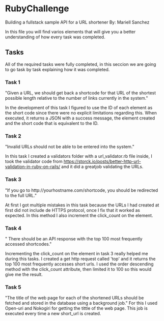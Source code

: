 # <h1> RubyChallenge </h1>
Building a fullstack sample API for a URL shortener
By: Mariell Sanchez 

In this file you will find varios elements that will give you a better understanding of how every task was completed.

<h2> Tasks </h2>
All of the required tasks were fully completed, in this seccion we are going to go task by task explaining how it was completed.

<h3> Task 1 </h3>
"Given a URL, we should get back a shortcode for that URL of the shortest possible length relative to the number of links currently in the system."

In the development of this task I figured to use the ID of each element as the short code since there were no explicit limitations regarding this. When executed, it returns a JSON with a success message, the element created and the short code that is equivalent to the ID.

<h3> Task 2 </h3>
"Invalid URLs should not be able to be entered into the system."

In this task I created a validators folder with a url_validator.rb file inside, I took the validator code from https://storck.io/posts/better-http-url-validation-in-ruby-on-rails/ and it did a greatjob validating the URLs.

<h3> Task 3 </h3>
"If you go to http://yourhostname.com/shortcode, you should be redirected to the full URL."

At first I got multiple mistakes in this task because the URLs I had created at first did not include de HTTPS protocol, once I fix that it worked as expected. In this method I also increment the click_count on the element.

<h3> Task 4 </h3>
" There should be an API response with the top 100 most frequently accessed shortcodes."

Incrementing the click_count on the element in task 3 really helped me during this tasks. I created a get http request called 'top' and it returns the top 100 most frequently accesses short urls. I used the order descending method with the click_count attribute, then limited it to 100 so this would give me the result.

<h3> Task 5 </h3>
"The title of the web page for each of the shortened URLs should be fetched and stored in the database using a background job."
For this I used Open-uri and Nokogiri for getting the tittle of the web page. This job is executed every time a new short_url is created.

